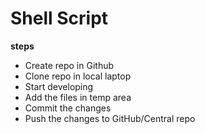# Shell Script

**steps**
* Create repo in Github
* Clone repo in local laptop
* Start developing
* Add the files in temp area
* Commit the changes
* Push the changes to GitHub/Central repo